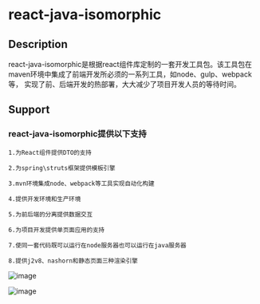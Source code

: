 # react-java-isomorphic

## Description
react-java-isomorphic是根据react组件库定制的一套开发工具包。该工具包在maven环境中集成了前端开发所必须的一系列工具，如node、gulp、webpack等，
实现了前、后端开发的热部署，大大减少了项目开发人员的等待时间。

## Support
### react-java-isomorphic提供以下支持
```
1.为React组件提供DTO的支持

2.为spring\struts框架提供模板引擎

3.mvn环境集成node、webpack等工具实现自动化构建

4.提供开发环境和生产环境

5.为前后端的分离提供数据交互

6.为项目开发提供单页面应用的支持

7.使同一套代码既可以运行在node服务器也可以运行在java服务器

8.提供j2v8、nashorn和静态页面三种渲染引擎
```

![image](https://www.processon.com/view/5bdaa870e4b0844e0bc30ca0)

![image](https://www.processon.com/view/5bd8217be4b01e8839d92239)